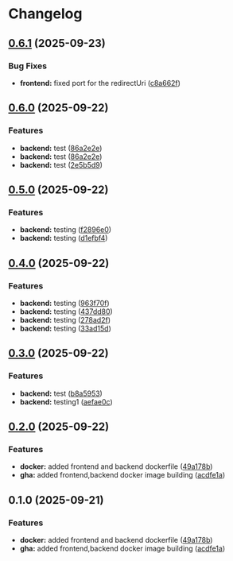 # Changelog

## [0.6.1](https://github.com/kuba-b-labs/blob-upload-site/compare/backend-v0.6.0...backend-v0.6.1) (2025-09-23)


### Bug Fixes

* **frontend:** fixed port for the redirectUri ([c8a662f](https://github.com/kuba-b-labs/blob-upload-site/commit/c8a662fd5ce3bb00e09bad5f382db9181bce1757))

## [0.6.0](https://github.com/kuba-b-labs/blob-upload-site/compare/backend-v0.5.0...backend-v0.6.0) (2025-09-22)


### Features

* **backend:** test ([86a2e2e](https://github.com/kuba-b-labs/blob-upload-site/commit/86a2e2e346e8efb7d247724c0d9edd7fe2cc84bb))
* **backend:** test ([86a2e2e](https://github.com/kuba-b-labs/blob-upload-site/commit/86a2e2e346e8efb7d247724c0d9edd7fe2cc84bb))
* **backend:** test ([2e5b5d9](https://github.com/kuba-b-labs/blob-upload-site/commit/2e5b5d91affc4e194860d24c04c726044f0a4923))

## [0.5.0](https://github.com/kuba-b-labs/blob-upload-site/compare/backend-v0.4.0...backend-v0.5.0) (2025-09-22)


### Features

* **backend:** testing ([f2896e0](https://github.com/kuba-b-labs/blob-upload-site/commit/f2896e01e310f75df2c769619499ca56a48fa412))
* **backend:** testing ([d1efbf4](https://github.com/kuba-b-labs/blob-upload-site/commit/d1efbf4cd887ed173f70835459d0d77ce5aa8e04))

## [0.4.0](https://github.com/kuba-b-labs/blob-upload-site/compare/backend-v0.3.0...backend-v0.4.0) (2025-09-22)


### Features

* **backend:** testing ([963f70f](https://github.com/kuba-b-labs/blob-upload-site/commit/963f70f5e895f442ccfe5838c8c13b1d0824b5d9))
* **backend:** testing ([437dd80](https://github.com/kuba-b-labs/blob-upload-site/commit/437dd80dda5b33175ce41f8529fb0f6a0cdf29e6))
* **backend:** testing ([278ad2f](https://github.com/kuba-b-labs/blob-upload-site/commit/278ad2fc7360413d85cf19a36f9d2992018bc504))
* **backend:** testing ([33ad15d](https://github.com/kuba-b-labs/blob-upload-site/commit/33ad15d73d6cc4af2689f02db776d543ea6d8aa0))

## [0.3.0](https://github.com/kuba-b-labs/blob-upload-site/compare/backend-v0.2.0...backend-v0.3.0) (2025-09-22)


### Features

* **backend:** test ([b8a5953](https://github.com/kuba-b-labs/blob-upload-site/commit/b8a5953fc4a9ad9a623b450814768f6284ea0b9e))
* **backend:** testing1 ([aefae0c](https://github.com/kuba-b-labs/blob-upload-site/commit/aefae0c928c22d434178d1f3a7abea665703d9af))

## [0.2.0](https://github.com/kuba-b-labs/blob-upload-site/compare/backend-v0.1.0...backend-v0.2.0) (2025-09-22)


### Features

* **docker:** added frontend and backend dockerfile ([49a178b](https://github.com/kuba-b-labs/blob-upload-site/commit/49a178bd78b800ad8378045ab4fbc46820cbe09a))
* **gha:** added frontend,backend docker image building ([acdfe1a](https://github.com/kuba-b-labs/blob-upload-site/commit/acdfe1a05dca6a70146ff6f574b71c5ad966249a))

## 0.1.0 (2025-09-21)


### Features

* **docker:** added frontend and backend dockerfile ([49a178b](https://github.com/malydinozaurpl/blob-upload-site/commit/49a178bd78b800ad8378045ab4fbc46820cbe09a))
* **gha:** added frontend,backend docker image building ([acdfe1a](https://github.com/malydinozaurpl/blob-upload-site/commit/acdfe1a05dca6a70146ff6f574b71c5ad966249a))
